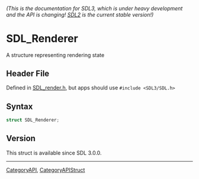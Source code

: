 ###### (This is the documentation for SDL3, which is under heavy development and the API is changing! [SDL2](https://wiki.libsdl.org/SDL2/) is the current stable version!)
# SDL_Renderer

A structure representing rendering state

## Header File

Defined in [SDL_render.h](https://github.com/libsdl-org/SDL/blob/main/include/SDL3/SDL_render.h), but apps should use `#include <SDL3/SDL.h>`

## Syntax

```c
struct SDL_Renderer;
```

## Version

This struct is available since SDL 3.0.0.

----
[CategoryAPI](CategoryAPI), [CategoryAPIStruct](CategoryAPIStruct)

